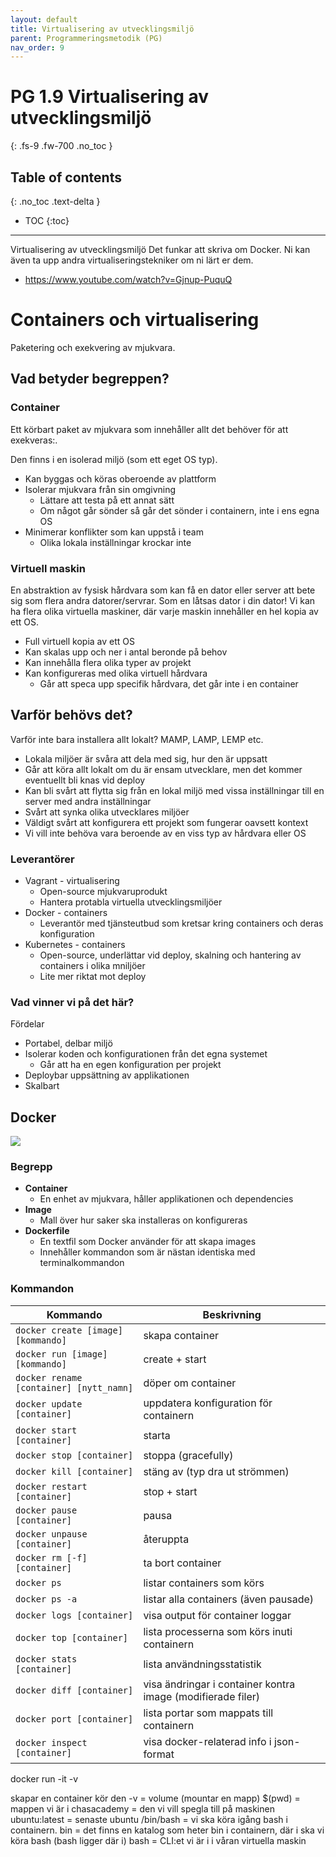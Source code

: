 ```yaml
---
layout: default
title: Virtualisering av utvecklingsmiljö
parent: Programmeringsmetodik (PG)
nav_order: 9
---
```


# PG 1.9 Virtualisering av utvecklingsmiljö
{: .fs-9 .fw-700 .no_toc }

## Table of contents
{: .no_toc .text-delta }

- TOC
{:toc}

---

Virtualisering av utvecklingsmiljö
Det funkar att skriva om Docker. Ni kan även ta upp andra virtualiseringstekniker om ni lärt er dem.
- https://www.youtube.com/watch?v=Gjnup-PuquQ

# Containers och virtualisering

Paketering och exekvering av mjukvara.

## Vad betyder begreppen?

### Container

Ett körbart paket av mjukvara som innehåller allt det behöver för att exekveras:. 

Den finns i en isolerad miljö (som ett eget OS typ).

- Kan byggas och köras oberoende av plattform
- Isolerar mjukvara från sin omgivning
	- Lättare att testa på ett annat sätt
	- Om något går sönder så går det sönder i containern, inte i ens egna OS
- Minimerar konflikter som kan uppstå i team
	- Olika lokala inställningar krockar inte

### Virtuell maskin

En abstraktion av fysisk hårdvara som kan få en dator eller server att bete sig som flera andra datorer/servrar. Som en låtsas dator i din dator! Vi kan ha flera olika virtuella maskiner, där varje maskin innehåller en hel kopia av ett OS.

- Full virtuell kopia av ett OS
- Kan skalas upp och ner i antal beronde på behov
- Kan innehålla flera olika typer av projekt
- Kan konfigureras med olika virtuell hårdvara
	- Går att speca upp specifik hårdvara, det går inte i en container

## Varför behövs det?

Varför inte bara installera allt lokalt? MAMP, LAMP, LEMP etc.

- Lokala miljöer är svåra att dela med sig, hur den är uppsatt
- Går att köra allt lokalt om du är ensam utvecklare, men det kommer eventuellt bli knas vid deploy
- Kan bli svårt att flytta sig från en lokal miljö med vissa inställningar till en server med andra inställningar
- Svårt att synka olika utvecklares miljöer
- Väldigt svårt att konfigurera ett projekt som fungerar oavsett kontext
- Vi vill inte behöva vara beroende av en viss typ av hårdvara eller OS

### Leverantörer

- Vagrant - virtualisering
	- Open-source mjukvaruprodukt
	- Hantera protabla virtuella utvecklingsmiljöer
- Docker - containers
	- Leverantör med tjänsteutbud som kretsar kring containers och deras konfiguration
- Kubernetes - containers
	- Open-source, underlättar vid deploy, skalning och hantering av containers i olika mniljöer
	- Lite mer riktat mot deploy

### Vad vinner vi på det här?

Fördelar
- Portabel, delbar miljö
- Isolerar koden och konfigurationen från det egna systemet
	- Går att ha en egen konfiguration per projekt
- Deploybar uppsättning av applikationen
- Skalbart

## Docker

![](screenshot-2021-04-19-at-10-37-48-knofl5u3.png)

### Begrepp

- **Container**
	- En enhet av mjukvara, håller applikationen och dependencies
- **Image**
	- Mall över hur saker ska installeras on konfigureras
- **Dockerfile**
	- En textfil som Docker använder för att skapa images
	- Innehåller kommandon som är nästan identiska med terminalkommandon

### Kommandon

|Kommando|Beskrivning|
|-|-|
|`docker create [image] [kommando]`|skapa container|
|`docker run [image] [kommando]`|create + start|
|`docker rename [container] [nytt_namn]`|döper om container|
|`docker update [container]`|uppdatera konfiguration för containern|
|`docker start [container]`|starta|
|`docker stop [container]`|stoppa (gracefully)|
|`docker kill [container]`|stäng av (typ dra ut strömmen)|
|`docker restart [container]`|stop + start|
|`docker pause [container]`|pausa|
|`docker unpause [container]`|återuppta|
|`docker rm [-f] [container]`|ta bort container|
|`docker ps`|listar containers som körs|
|`docker ps -a`|listar alla containers (även pausade)|
|`docker logs [container]`|visa output för container loggar|
|`docker top [container]`|lista processerna som körs inuti containern|
|`docker stats [container]`|lista användningsstatistik|
|`docker diff [container]`|visa ändringar i container kontra image (modifierade filer)|
|`docker port [container]`|lista portar som mappats till containern|
|`docker inspect [container]`|visa docker-relaterad info i json-format|


docker run -it -v

skapar en container
kör den
-v = volume (mountar en mapp)
$(pwd) = mappen vi är i
chasacademy = den vi vill spegla till på maskinen
ubuntu:latest = senaste ubuntu
/bin/bash = vi ska köra igång bash i containern. 
bin = det finns en katalog som heter bin i containern, där i ska vi köra bash (bash ligger där i)
bash = CLI:et vi är i i våran virtuella maskin
